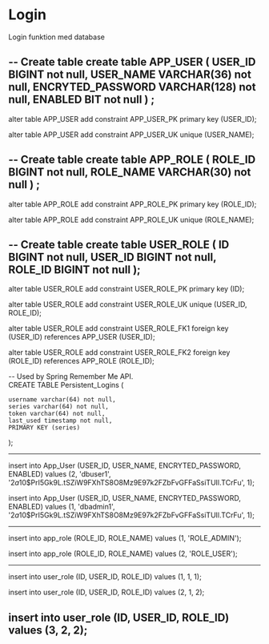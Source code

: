 # Login
Login funktion med database

-- Create table
create table APP_USER
(
  USER_ID           BIGINT not null,
  USER_NAME         VARCHAR(36) not null,
  ENCRYTED_PASSWORD VARCHAR(128) not null,
  ENABLED           BIT not null 
) ;
--  
alter table APP_USER
  add constraint APP_USER_PK primary key (USER_ID);
 
alter table APP_USER
  add constraint APP_USER_UK unique (USER_NAME);
 
 
-- Create table
create table APP_ROLE
(
  ROLE_ID   BIGINT not null,
  ROLE_NAME VARCHAR(30) not null
) ;
--  
alter table APP_ROLE
  add constraint APP_ROLE_PK primary key (ROLE_ID);
 
alter table APP_ROLE
  add constraint APP_ROLE_UK unique (ROLE_NAME);
 
 
-- Create table
create table USER_ROLE
(
  ID      BIGINT not null,
  USER_ID BIGINT not null,
  ROLE_ID BIGINT not null
);
--  
alter table USER_ROLE
  add constraint USER_ROLE_PK primary key (ID);
 
alter table USER_ROLE
  add constraint USER_ROLE_UK unique (USER_ID, ROLE_ID);
 
alter table USER_ROLE
  add constraint USER_ROLE_FK1 foreign key (USER_ID)
  references APP_USER (USER_ID);
 
alter table USER_ROLE
  add constraint USER_ROLE_FK2 foreign key (ROLE_ID)
  references APP_ROLE (ROLE_ID);
 
 
-- Used by Spring Remember Me API.  
CREATE TABLE Persistent_Logins (
 
    username varchar(64) not null,
    series varchar(64) not null,
    token varchar(64) not null,
    last_used timestamp not null,
    PRIMARY KEY (series)
     
);
 
--------------------------------------
 
insert into App_User (USER_ID, USER_NAME, ENCRYTED_PASSWORD, ENABLED)
values (2, 'dbuser1', '$2a$10$PrI5Gk9L.tSZiW9FXhTS8O8Mz9E97k2FZbFvGFFaSsiTUIl.TCrFu', 1);
 
insert into App_User (USER_ID, USER_NAME, ENCRYTED_PASSWORD, ENABLED)
values (1, 'dbadmin1', '$2a$10$PrI5Gk9L.tSZiW9FXhTS8O8Mz9E97k2FZbFvGFFaSsiTUIl.TCrFu', 1);
 
---
 
insert into app_role (ROLE_ID, ROLE_NAME)
values (1, 'ROLE_ADMIN');
 
insert into app_role (ROLE_ID, ROLE_NAME)
values (2, 'ROLE_USER');
 
---
 
insert into user_role (ID, USER_ID, ROLE_ID)
values (1, 1, 1);
 
insert into user_role (ID, USER_ID, ROLE_ID)
values (2, 1, 2);
 
insert into user_role (ID, USER_ID, ROLE_ID)
values (3, 2, 2);
---
